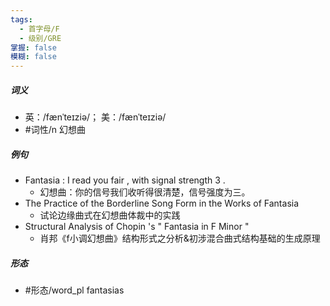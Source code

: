 ```yaml
---
tags:
  - 首字母/F
  - 级别/GRE
掌握: false
模糊: false
---
```

##### 词义
- 英：/fænˈteɪziə/； 美：/fænˈteɪziə/
- #词性/n  幻想曲
##### 例句
- Fantasia : I read you fair , with signal strength 3 .
	- 幻想曲：你的信号我们收听得很清楚，信号强度为三。
- The Practice of the Borderline Song Form in the Works of Fantasia
	- 试论边缘曲式在幻想曲体裁中的实践
- Structural Analysis of Chopin 's " Fantasia in F Minor "
	- 肖邦《f小调幻想曲》结构形式之分析&初涉混合曲式结构基础的生成原理
##### 形态
- #形态/word_pl fantasias
